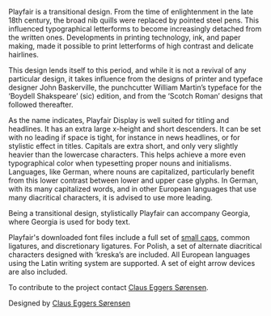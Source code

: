 Playfair is a transitional design. From the time of enlightenment in the late 18th century, the broad nib quills were replaced by pointed steel pens. This influenced typographical letterforms to become increasingly detached from the written ones. Developments in printing technology, ink, and paper making, made it possible to print letterforms of high contrast and delicate hairlines.

This design lends itself to this period, and while it is not a revival of any particular design, it takes influence from the designs of printer and typeface designer John Baskerville, the punchcutter William Martin’s typeface for the ‘Boydell Shakspeare’ (sic) edition, and from the ‘Scotch Roman’ designs that followed thereafter.

As the name indicates, Playfair Display is well suited for titling and headlines. It has an extra large x-height and short descenders. It can be set with no leading if space is tight, for instance in news headlines, or for stylistic effect in titles. Capitals are extra short, and only very slightly heavier than the lowercase characters. This helps achieve a more even typographical color when typesetting proper nouns and initialisms. Languages, like German, where nouns are capitalized, particularly benefit from this lower contrast between lower and upper case glyphs. In German, with its many capitalized words, and in other European languages that use many diacritical characters, it is advised to use more leading.

Being a transitional design, stylistically Playfair can accompany Georgia, where Georgia is used for body text.

Playfair's downloaded font files include a full set of [small caps](https://fonts.google.com/specimen/Playfair+Display+SC), common ligatures, and discretionary ligatures. For Polish, a set of alternate diacritical characters designed with ‘kreska’s are included. All European languages using the Latin writing system are supported. A set of eight arrow devices are also included.

To contribute to the project contact [Claus Eggers Sørensen](mailto:es@forthehearts.net).

Designed by [Claus Eggers Sørensen](https://fonts.google.com/specimen/Playfair+Display)
